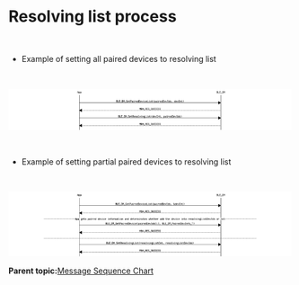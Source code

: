 # Resolving list process

<br />

-   Example of setting all paired devices to resolving list

<br />

![](GUID-0DFF2DA1-5CD2-4CCB-8076-73E0C33FAFC4-low.png)

<br />

-   Example of setting partial paired devices to resolving list

<br />

![](GUID-5B11C1E3-00E4-4505-A2B0-9D5A759D2083-low.png)

**Parent topic:**[Message Sequence Chart](GUID-268D2099-1541-4334-B54F-4C46FBD9A391.md)


